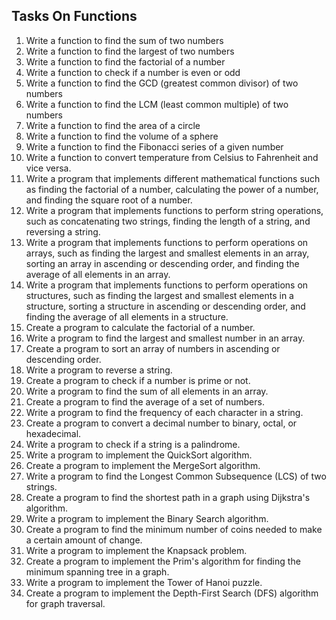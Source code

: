 ## Tasks On Functions
1.	Write a function to find the sum of two numbers
2.	Write a function to find the largest of two numbers
3.	Write a function to find the factorial of a number
4.	Write a function to check if a number is even or odd
5.	Write a function to find the GCD (greatest common divisor) of two numbers
6.	Write a function to find the LCM (least common multiple) of two numbers
7.	Write a function to find the area of a circle
8.	Write a function to find the volume of a sphere
9.	Write a function to find the Fibonacci series of a given number
10.	Write a function to convert temperature from Celsius to Fahrenheit and vice versa.
11.	Write a program that implements different mathematical functions such as finding the factorial of a number, calculating the power of a number, and finding the square root of a number.
12.	Write a program that implements functions to perform string operations, such as concatenating two strings, finding the length of a string, and reversing a string.
13.	Write a program that implements functions to perform operations on arrays, such as finding the largest and smallest elements in an array, sorting an array in ascending or descending order, and finding the average of all elements in an array.
14.	Write a program that implements functions to perform operations on structures, such as finding the largest and smallest elements in a structure, sorting a structure in ascending or descending order, and finding the average of all elements in a structure.
15.	Create a program to calculate the factorial of a number.
16.	Write a program to find the largest and smallest number in an array.
17.	Create a program to sort an array of numbers in ascending or descending order.
18.	Write a program to reverse a string.
19.	Create a program to check if a number is prime or not.
20.	Write a program to find the sum of all elements in an array.
21.	Create a program to find the average of a set of numbers.
22.	Write a program to find the frequency of each character in a string.
23.	Create a program to convert a decimal number to binary, octal, or hexadecimal.
24.	Write a program to check if a string is a palindrome.
25.	Write a program to implement the QuickSort algorithm.
26.	Create a program to implement the MergeSort algorithm.
27.	Write a program to find the Longest Common Subsequence (LCS) of two strings.
28.	Create a program to find the shortest path in a graph using Dijkstra's algorithm.
29.	Write a program to implement the Binary Search algorithm.
30.	Create a program to find the minimum number of coins needed to make a certain amount of change.
31.	Write a program to implement the Knapsack problem.
32.	Create a program to implement the Prim's algorithm for finding the minimum spanning tree in a graph.
33.	Write a program to implement the Tower of Hanoi puzzle.
34.	Create a program to implement the Depth-First Search (DFS) algorithm for graph traversal.
